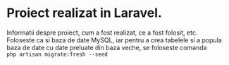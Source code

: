 <h1>
    Proiect realizat in Laravel.
</h1>
<p>
    Informatii despre proiect, cum a fost realizat, ce a fost folosit, etc. <br>
    Foloseste ca si baza de date MySQL, iar pentru a crea tabelele si a popula baza de date cu date preluate din baza veche, se foloseste comanda <br>
    <code>php artisan migrate:fresh --seed</code>
</p>
